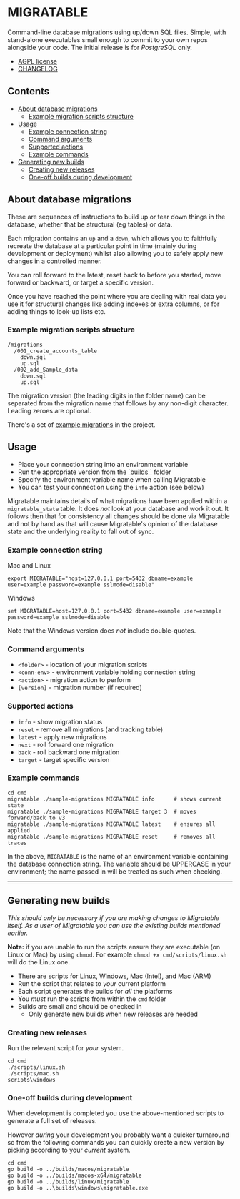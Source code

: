 # MIGRATABLE

Command-line database migrations using up/down SQL files.
Simple, with stand-alone executables small enough to commit
to your own repos alongside your code.
The initial release is for _PostgreSQL_ only.

- [AGPL license](./LICENSE.txt)
- [CHANGELOG](./CHANGELOG.md)

## Contents

- [About database migrations](#about-database-migrations)
  - [Example migration scripts structure](#example-migration-scripts-structure)
- [Usage](#usage)
  - [Example connection string](#example-connection-string)
  - [Command arguments](#command-arguments)
  - [Supported actions](#supported-actions)
  - [Example commands](#example-commands)
- [Generating new builds](#generating-new-builds)
  - [Creating new releases](#creating-new-releases)
  - [One-off builds during development](#one-off-builds-during-development)

## About database migrations

These are sequences of instructions to build up or tear down
things in the database, whether that be structural (eg tables)
or data.

Each migration contains an `up` and a `down`, which allows you
to faithfully recreate the database at a particular point in
time (mainly during development or deployment) whilst also
allowing you to safely apply new changes in a controlled manner.

You can roll forward to the latest, reset back to before you
started, move forward or backward, or target a specific
version.

Once you have reached the point where you are dealing with real
data you use it for structural changes like adding indexes or
extra columns, or for adding things to look-up lists etc.

### Example migration scripts structure

```
/migrations
  /001_create_accounts_table
    down.sql
    up.sql
  /002_add_Sample_data
    down.sql
    up.sql
```

The migration version (the leading digits in the folder name)
can be separated from the migration name that follows by any
non-digit character. Leading zeroes are optional.

There's a set of [example migrations](./cmd/sample-migrations)
in the project.

## Usage

- Place your connection string into an environment variable
- Run the appropriate version from the [`builds``](./builds) folder
- Specify the environment variable name when calling Migratable
- You can test your connection using the `info` action (see below)

Migratable maintains details of what migrations have been applied
within a `migratable_state` table.  It does _not_ look at your
database and work it out.  It follows then that for consistency
all changes should be done via Migratable and not by hand as that
will cause Migratable's opinion of the database state and the
underlying reality to fall out of sync.

### Example connection string

Mac and Linux

``` shell
export MIGRATABLE="host=127.0.0.1 port=5432 dbname=example user=example password=example sslmode=disable"
```

Windows

``` shell
set MIGRATABLE=host=127.0.0.1 port=5432 dbname=example user=example password=example sslmode=disable
```

Note that the Windows version does _not_ include double-quotes.

### Command arguments

- `<folder>` - location of your migration scripts
- `<conn-env>` - environment variable holding connection string
- `<action>` - migration action to perform
- `[version]` - migration number (if required)

### Supported actions

- `info` - show migration status
- `reset` - remove all migrations (and tracking table)
- `latest` - apply new migrations
- `next` - roll forward one migration
- `back` - roll backward one migration
- `target` - target specific version

### Example commands

``` shell
cd cmd
migratable ./sample-migrations MIGRATABLE info      # shows current state
migratable ./sample-migrations MIGRATABLE target 3  # moves forward/back to v3
migratable ./sample-migrations MIGRATABLE latest    # ensures all applied
migratable ./sample-migrations MIGRATABLE reset     # removes all traces
```

In the above, `MIGRATABLE` is the name of an environment
variable containing the database connection string. The
variable should be UPPERCASE in your environment; the name
passed in will be treated as such when checking.

---

## Generating new builds

_This should only be necessary if you are making changes
to Migratable itself.  As a user of Migratable you can
use the existing builds mentioned earlier._

**Note:** if you are unable to run the scripts ensure they
are executable (on Linux or Mac) by using `chmod`.  For example
`chmod +x cmd/scripts/linux.sh` will do the Linux one.

- There are scripts for Linux, Windows, Mac (Intel), and Mac (ARM)
- Run the script that relates to _your_ current platform
- Each script generates the builds for _all_ the platforms
- You _must_ run the scripts from within the `cmd` folder
- Builds are small and should be checked in
  - Only generate new builds when new releases are needed

### Creating new releases

Run the relevant script for _your_ system.

``` shell
cd cmd
./scripts/linux.sh
./scripts/mac.sh
scripts\windows
```

### One-off builds during development

When development is completed you use the above-mentioned
scripts to generate a full set of releases.

However _during_ your development you probably want a quicker
turnaround so from the following commands you can quickly
create a new  version by picking according to your _current_
system.

``` shell
cd cmd
go build -o ../builds/macos/migratable
go build -o ../builds/macos-x64/migratable
go build -o ../builds/linux/migratable
go build -o ..\builds\windows\migratable.exe
```
